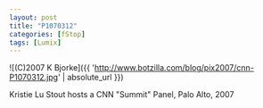 ```yaml
---
layout: post
title: "P1070312"
categories: [fStop]
tags: [Lumix]
---
```



![(C)2007 K Bjorke]({{ 'http://www.botzilla.com/blog/pix2007/cnn-P1070312.jpg' | absolute_url }})


Kristie Lu Stout hosts a CNN "Summit" Panel, Palo Alto, 2007
